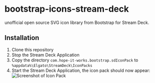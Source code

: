 # bootstrap-icons-stream-deck
unofficial open source SVG icon library from Bootstrap for Stream Deck.

## Installation

1. Clone this repository
2. Stop the Stream Deck Application
3. Copy the directory `com.hope-it-works.bootstrap.sdIconPack` to `%appdata%\Elgato\StreamDeck\IconPacks`
4. Start the Stream Deck Application, the icon pack should now appear:<br>
![Screenshot of Icon Pack](https://i.gyazo.com/f64d8c7b37ff2a933d3e2e8c2a974cb7.png)
